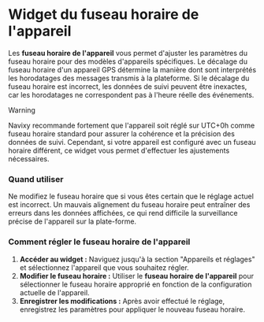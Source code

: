 # Widget du fuseau horaire de l'appareil

Les **fuseau horaire de l'appareil** vous permet d'ajuster les paramètres du fuseau horaire pour des modèles d'appareils spécifiques. Le décalage du fuseau horaire d'un appareil GPS détermine la manière dont sont interprétés les horodatages des messages transmis à la plateforme. Si le décalage du fuseau horaire est incorrect, les données de suivi peuvent être inexactes, car les horodatages ne correspondent pas à l'heure réelle des événements.

> [!WARNING]
> Navixy recommande fortement que l'appareil soit réglé sur UTC+0h comme fuseau horaire standard pour assurer la cohérence et la précision des données de suivi. Cependant, si votre appareil est configuré avec un fuseau horaire différent, ce widget vous permet d'effectuer les ajustements nécessaires.

### Quand utiliser

Ne modifiez le fuseau horaire que si vous êtes certain que le réglage actuel est incorrect. Un mauvais alignement du fuseau horaire peut entraîner des erreurs dans les données affichées, ce qui rend difficile la surveillance précise de l'appareil sur la plate-forme.

### Comment régler le fuseau horaire de l'appareil

1. **Accéder au widget :** Naviguez jusqu'à la section "Appareils et réglages" et sélectionnez l'appareil que vous souhaitez régler.
2. **Modifier le fuseau horaire :** Utiliser le **fuseau horaire de l'appareil** pour sélectionner le fuseau horaire approprié en fonction de la configuration actuelle de l'appareil.
3. **Enregistrer les modifications :** Après avoir effectué le réglage, enregistrez les paramètres pour appliquer le nouveau fuseau horaire.